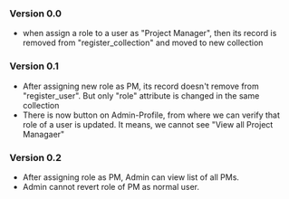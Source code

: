 ### Version 0.0

- when assign a role to a user as "Project Manager", then its record is removed from "register_collection" and moved to new collection

### Version 0.1

- After assigning new role as PM, its record doesn't remove from "register_user". But only "role" attribute is changed in the same collection
- There is now button on Admin-Profile, from where we can verify that role of a user is updated. It means, we cannot see "View all Project Managaer"

### Version 0.2

- After assigning role as PM, Admin can view list of all PMs.
- Admin cannot revert role of PM as normal user.
